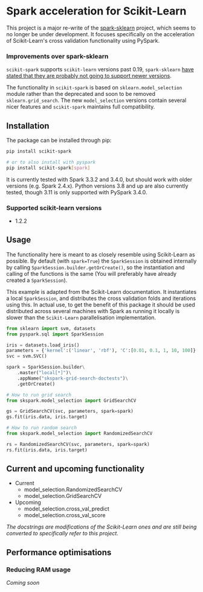 # Spark acceleration for Scikit-Learn

This project is a major re-write of the 
[spark-sklearn](https://github.com/databricks/spark-sklearn) project, which 
seems to no longer be under development. It focuses specifically on the 
acceleration of Scikit-Learn's cross validation functionality using PySpark.

### Improvements over spark-sklearn
`scikit-spark` supports `scikit-learn` versions past 0.19, `spark-sklearn` [have stated that they are probably not 
going to support newer versions](https://github.com/databricks/spark-sklearn/issues/113).

The functionality in `scikit-spark` is based on `sklearn.model_selection` module rather than the 
deprecated and soon to be removed `sklearn.grid_search`. The new `model_selection` versions 
contain several nicer features and `scikit-spark` maintains full compatibility.

## Installation
The package can be installed through pip:
```bash
pip install scikit-spark

# or to also install with pyspark
pip install scikit-spark[spark]
```

It is currently tested with Spark 3.3.2 and 3.4.0, but should work with
older versions (e.g. Spark 2.4.x). Python versions 3.8 and up are also
currently tested, though 3.11 is only supported with PySpark 3.4.0.

### Supported scikit-learn versions
- 1.2.2

## Usage

The functionality here is meant to as closely resemble using Scikit-Learn as 
possible. By default (with `spark=True`) the `SparkSession` is obtained
internally by calling `SparkSession.builder.getOrCreate()`, so the instantiation
and calling of the functions is the same (You will preferably have already 
created a `SparkSession`). 

This example is adapted from the Scikit-Learn documentation. It instantiates
a local `SparkSession`, and distributes the cross validation folds and 
iterations using this. In actual use, to get the benefit of this package it 
should be used distributed across several machines with Spark as running it 
locally is slower than the `Scikit-Learn` parallelisation implementation.

```python
from sklearn import svm, datasets
from pyspark.sql import SparkSession

iris = datasets.load_iris()
parameters = {'kernel':('linear', 'rbf'), 'C':[0.01, 0.1, 1, 10, 100]}
svc = svm.SVC()

spark = SparkSession.builder\
    .master("local[*]")\
    .appName("skspark-grid-search-doctests")\
    .getOrCreate()

# How to run grid search
from skspark.model_selection import GridSearchCV

gs = GridSearchCV(svc, parameters, spark=spark)
gs.fit(iris.data, iris.target)

# How to run random search
from skspark.model_selection import RandomizedSearchCV

rs = RandomizedSearchCV(svc, parameters, spark=spark)
rs.fit(iris.data, iris.target)
```

## Current and upcoming functionality
- Current
    - model_selection.RandomizedSearchCV
    - model_selection.GridSearchCV
- Upcoming
    - model_selection.cross_val_predict
    - model_selection.cross_val_score

*The docstrings are modifications of the Scikit-Learn ones and are still being
converted to specifically refer to this project.* 

## Performance optimisations 

### Reducing RAM usage 
*Coming soon*

